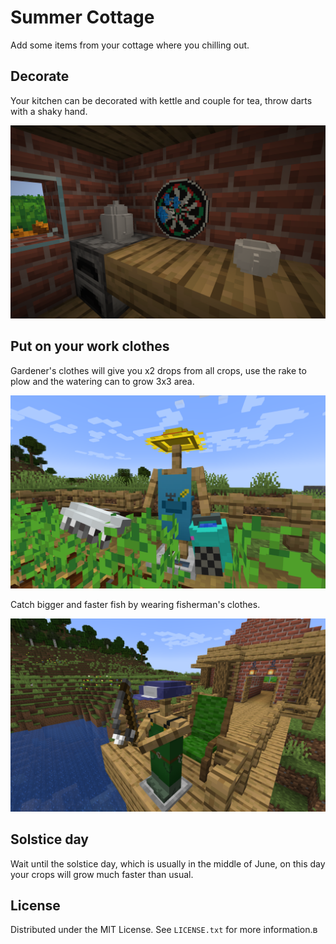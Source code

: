 # Summer Cottage

Add some items from your cottage where you chilling out.

## Decorate 

Your kitchen can be decorated with kettle and couple for tea, throw darts with a shaky hand.

![Kitchen](https://github.com/GalievDev/summer-cottage/blob/1.21/assets/kitchen.png?raw=true)

## Put on your work clothes

Gardener's clothes will give you x2 drops from all crops, use the rake to plow and the watering can to grow 3x3 area.

![Gardener](https://github.com/GalievDev/summer-cottage/blob/1.21/assets/gardener.png?raw=true)

Catch bigger and faster fish by wearing fisherman's clothes.

![Fisherman](https://github.com/GalievDev/summer-cottage/blob/1.21/assets/fisherman.png?raw=true)

## Solstice day

Wait until the solstice day, which is usually in the middle of June, on this day your crops will grow much faster than usual.

## License

Distributed under the MIT License. See `LICENSE.txt` for more information.в